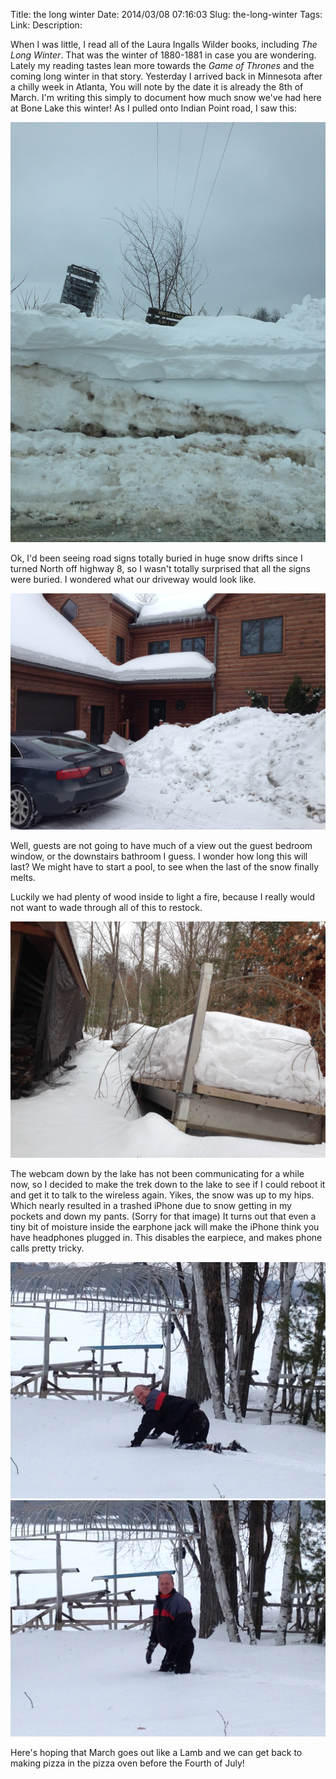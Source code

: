 Title: the long winter
Date: 2014/03/08 07:16:03
Slug: the-long-winter
Tags: 
Link: 
Description: 


When I was little, I read all of the Laura Ingalls Wilder books, including *The Long Winter*. That was the winter of 1880-1881 in case you are wondering.  Lately my reading tastes lean more towards the *Game of Thrones* and the coming long winter in that story.  Yesterday I arrived back in Minnesota after a chilly week in Atlanta, You will note by the date it is already the 8th of March.  I'm writing this simply to document how much snow we've had here at Bone Lake this winter!  As I pulled onto Indian Point road, I saw this:

![Where's the Sign?](/images/Winter2014/IndianPoint.JPG "Where's the Sign?")

Ok, I'd been seeing road signs totally buried in huge snow drifts since I turned North off highway 8, so I wasn't totally surprised that all the signs were buried.  I wondered what our driveway would look like.

<!-- TEASER_END -->

![driveway](/images/Winter2014/FrontEntry.JPG "driveway")

Well, guests are not going to have much of a view out the guest bedroom window, or the downstairs bathroom I guess.  I wonder how long this will last?  We might have to start a pool, to see when the last of the snow finally melts.

Luckily we had plenty of wood inside to light a fire, because I really would not want to wade through all of this to restock.

![wood pile](/images/Winter2014/WoodPile.JPG "wood pile")

The webcam down by the lake has not been communicating for a while now, so I decided to make the trek down to the lake to see if I could reboot it and get it to talk to the wireless again.  Yikes, the snow was up to my hips.  Which nearly resulted in a trashed iPhone due to snow getting in my pockets and down my pants.  (Sorry for that image)  It turns out that even a tiny bit of moisture inside the earphone jack will make the iPhone think you have headphones plugged in.  This disables the earpiece, and makes phone calls pretty tricky.

![crawling](/images/Winter2014/LakeTrek1.JPG "crawling")
![walking](/images/Winter2014/LakeTrek2.JPG "walking")

Here's hoping that March goes out like a Lamb and we can get back to making pizza in the pizza oven before the Fourth of July!


